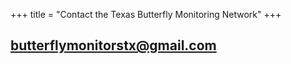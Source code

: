 +++
title = "Contact the Texas Butterfly Monitoring Network"
+++

## [butterflymonitorstx@gmail.com](mailto:butterflymonitorstx@gmail.com)
